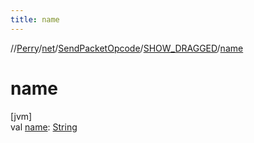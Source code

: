 ```yaml
---
title: name
---
```

//[Perry](../../../../index.html)/[net](../../index.html)/[SendPacketOpcode](../index.html)/[SHOW_DRAGGED](index.html)/[name](name.html)



# name



[jvm]\
val [name](name.html): [String](https://kotlinlang.org/api/latest/jvm/stdlib/kotlin/-string/index.html)




